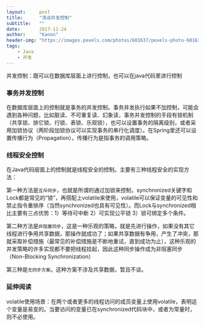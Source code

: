 ```yaml
---
layout:     post
title:      "浅谈并发控制"
subtitle:   ""
date:       2017-11-24
author:     "Kanon"
header-img: "https://images.pexels.com/photos/681637/pexels-photo-681637.jpeg?w=940&h=650&auto=compress&cs=tinysrgb"
tags:
    - Java
    - 并发
---
```


并发控制：既可以在数据库层面上进行控制，也可以在java代码里进行控制

### 事务并发控制
在数据库层面上的控制就是事务的并发控制。事务并发执行如果不加控制，可能会遇到各种问题，比如脏读、不可重复读、幻象读，事务并发控制的手段有锁机制（共享锁、排它锁、行锁、表锁、乐观锁），也可以设置事务的隔离级别，或者采用加锁协议（两阶段加锁协议可以实现事务的串行化调度）。在Spring里还可以设置传播行为（Propagation），传播行为是指事务的调用策略。

### 线程安全控制
在Java代码层面上的控制就是线程安全的控制。主要有三种线程安全的实现方法：

第一种方法是`互斥同步`，也就是所谓的通过加锁来控制，synchronized关键字和Lock都是常见的“锁”，再搭配上volatile来使用，volatile可以保证变量的可见性和禁止指令重排序（当然synchronized也具有可见性）。而Lock与synchronized相比主要有三点优势：1）等待可中断 2）可实现公平锁 3）锁可绑定多个条件。


第二种方法是`非阻塞同步`，这是一种乐观的策略，就是先进行操作，如果没有其它线程进行争用共享数据，那操作就成功了；如果共享数据有争用，产生了冲突，那就采取补偿措施（最常见的补偿措施是不断地重试，直到成功为止），这种乐观的并发策略的许多实现都不要把线程挂起，因此这种同步操作成为非阻塞同步（Non-Blocking Synchronization）

第三种是`无同步方案`。这种方案不涉及共享数据，暂且不谈。

### 延伸阅读
volatile使用场景：在两个或者更多的线程访问的成员变量上使用volatile，表明这个变量是易变的。当要访问的变量已在synchronized代码块中，或者为常量时，则不必使用。
